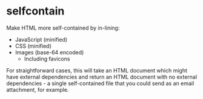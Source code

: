 # selfcontain

Make HTML more self-contained by in-lining:

 * JavaScript (minified)
 * CSS (minified)
 * Images (base-64 encoded)
     * Including favicons

For straightforward cases, this will take an HTML document which might
have external dependencies and return an HTML document with no
external dependencies - a single self-contained file that you could
send as an email attachment, for example.
